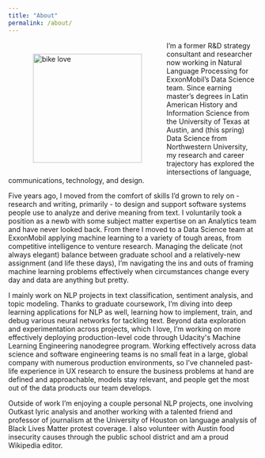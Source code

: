 ```yaml
---
title: "About"
permalink: /about/
---
```

<img src="{{ site.url }}{{ site.baseurl }}/images/bike.jpg" alt="bike love" height="220" width="220" hspace="50" vspace="25" align="left">
I’m a former R&D strategy consultant and researcher now working in Natural Language Processing for ExxonMobil’s Data Science team. Since earning master’s degrees in Latin American History and Information Science from the University of Texas at Austin, and (this spring) Data Science from Northwestern University, my research and career trajectory has explored the intersections of language, communications, technology, and design.

Five years ago, I moved from the comfort of skills I’d grown to rely on - research and writing, primarily - to design and support software systems people use to analyze and derive meaning from text. I voluntarily took a position as a newb with some subject matter expertise on an Analytics team and have never looked back. From there I moved to a Data Science team at ExxonMobil applying machine learning to a variety of tough areas, from competitive intelligence to venture research. Managing the delicate (not always elegant) balance between graduate school and a relatively-new assignment (and life these days), I’m navigating the ins and outs of framing machine learning problems effectively when circumstances change every day and data are anything but pretty. 

I mainly work on NLP projects in text classification, sentiment analysis, and topic modeling. Thanks to graduate coursework, I’m diving into deep learning applications for NLP as well, learning how to implement, train, and debug various neural networks for tackling text. Beyond data exploration and experimentation across projects, which I love, I’m working on more effectively deploying production-level code through Udacity's Machine Learning Engineering nanodegree program. Working effectively across data science and software engineering teams is no small feat in a large, global company with numerous production environments, so I’ve channeled past-life experience in UX research to ensure the business problems at hand are defined and approachable, models stay relevant, and people get the most out of the data products our team develops.

Outside of work I’m enjoying a couple personal NLP projects, one involving Outkast lyric analysis and another working with a talented friend and professor of journalism at the University of Houston on language analysis of Black Lives Matter protest coverage. I also volunteer with Austin food insecurity causes through the public school district and am a proud Wikipedia editor. 

